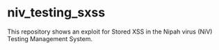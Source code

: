 # niv_testing_sxss
This repository shows an exploit for Stored XSS in the Nipah virus (NiV) Testing Management System.

